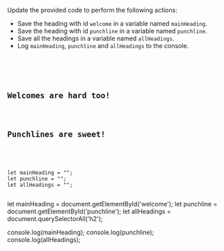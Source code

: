 Update the provided code to
perform the following actions:
- Save the heading with id `welcome`
  in a variable named `mainHeading`.
- Save the heading with id `punchline`
  in a variable named `punchline`.
- Save all the headings in a variable
  named `allHeadings`.
- Log `mainHeading`, `punchline` and
  `allHeadings` to the console.

<codeblock language="javascript" type="exercise" testMode="fixedInput" showSolution="false">
<code>
<panel language="html">
<div class="page">
  <h2 id="welcome">Welcomes are hard too!</h2>
  <h2 id="punchline">Punchlines are sweet!</h2>
</div>
</panel>
<panel language="javascript">
let mainHeading = "";
let punchline = "";
let allHeadings = "";

</panel>
</code>
<solution>
let mainHeading = document.getElementById('welcome');
let punchline = document.getElementById('punchline');
let allHeadings = document.querySelectorAll('h2');

console.log(mainHeading);
console.log(punchline);
console.log(allHeadings);
</solution>
</codeblock>
